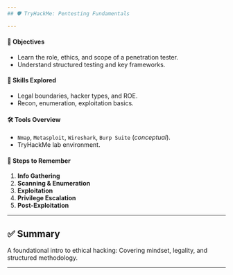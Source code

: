 ```yaml
---
## 🛡️ TryHackMe: Pentesting Fundamentals

---
```

#### 🧭 Objectives
- Learn the role, ethics, and scope of a penetration tester.
- Understand structured testing and key frameworks.

#### 🧠 Skills Explored
- Legal boundaries, hacker types, and ROE.
- Recon, enumeration, exploitation basics.

#### 🛠️ Tools Overview
- `Nmap`, `Metasploit`, `Wireshark`, `Burp Suite` (_conceptual_).
- TryHackMe lab environment.

#### 🔄 Steps to Remember
1. **Info Gathering**
2. **Scanning & Enumeration**
3. **Exploitation**
4. **Privilege Escalation**
5. **Post-Exploitation**

---
## ✅ Summary
A foundational intro to ethical hacking: Covering mindset, legality, and structured methodology.

---
